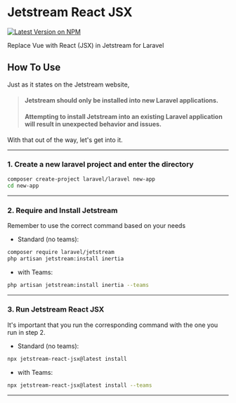 # Jetstream React JSX
[![Latest Version on NPM](https://img.shields.io/badge/npm-v0.1.0-orange)](https://www.npmjs.com/package/jetstream-react-jsx)

Replace Vue with React (JSX) in Jetstream for Laravel

## How To Use
Just as it states on the Jetstream website,
>#### Jetstream should only be installed into new Laravel applications.
>#### Attempting to install Jetstream into an existing Laravel application will result in unexpected behavior and issues.

With that out of the way, let's get into it.

---
### 1. Create a new laravel project and enter the directory 
```bash
composer create-project laravel/laravel new-app
cd new-app
```
---
### 2. Require and Install Jetstream
Remember to use the correct command based on your needs
- Standard (no teams):
```bash
composer require laravel/jetstream
php artisan jetstream:install inertia
```

- with Teams:
```bash
php artisan jetstream:install inertia --teams
```
---
### 3. Run Jetstream React JSX 
It's important that you run the corresponding command with the one you run in step 2.

- Standard (no teams):
```bash
npx jetstream-react-jsx@latest install
```

- with Teams:
```bash
npx jetstream-react-jsx@latest install --teams
```
---